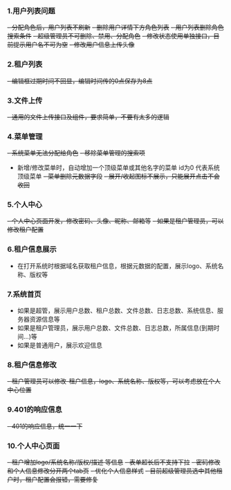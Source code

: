 ### 1.用户列表问题
~~- 分配角色后，用户列表不刷新~~ 
~~- 删除用户详情下方角色列表~~
~~- 用户列表删除角色搜索条件~~
~~- 超级管理员不可删除、禁用、分配角色~~
~~- 修改状态使用单独接口，目前提示用户名不可为空~~
~~- 修改用户信息上传头像~~

### 2.租户列表
~~- 编辑框过期时间不回显，编辑时间传的0点保存为8点~~

### 3.文件上传
~~- 通用的文件上传接口及组件，要求简单，不要有太多的逻辑~~

### 4.菜单管理
~~- 系统菜单无法分配给角色~~
~~- 移除菜单管理的搜索项~~
- 新增/修改菜单时，自动增加一个顶级菜单或其他名字的菜单 id为0 代表系统顶级菜单
~~- 菜单删除元数据字段~~
~~- 展开/收起图标不展示，只能展开点击不会收回~~

### 5.个人中心
~~- 个人中心页面开发，修改密码、头像、昵称、邮箱等~~
~~- 如果是租户管理员，可以修改租户配置~~

### 6.租户信息展示
- 在打开系统时根据域名获取租户信息，根据元数据的配置，展示logo、系统名称、版权等

### 7.系统首页
- 如果是超管，展示用户总数、租户总数、文件总数、日志总数、系统信息、服务器资源信息等
- 如果是租户管理员，展示用户总数、文件总数、日志总数，所属信息(到期时间...)等
- 如果是普通用户，展示欢迎信息

### 8.租户信息修改
~~- 租户管理员可以修改-租户信息，logo、系统名称、版权等，可以考虑放在个人中心位置~~

### 9.401的响应信息
~~- 401的响应信息，统一一下~~

### 10.个人中心页面
~~- 租户增加logo/系统名称/版权/描述 等信息~~
~~- 表单超长后不支持下拉~~
~~- 密码修改和个人信息修改分开两个tab页~~
~~- 优化个人信息样式~~
~~- 目前超级管理员选中其他租户时，租户配置会报错，需要修复~~
